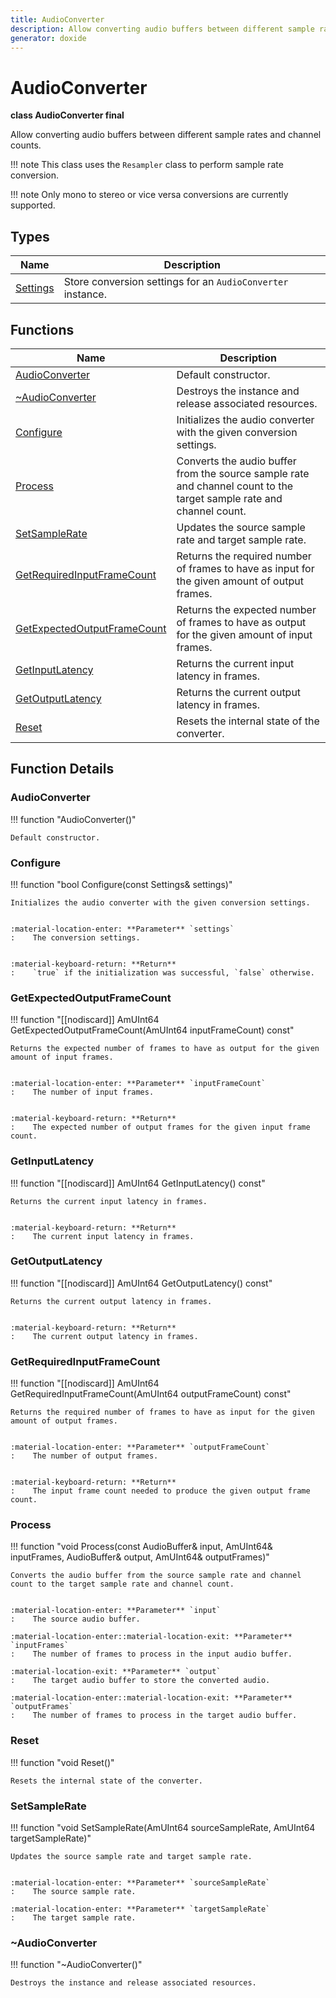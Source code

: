 ```yaml
---
title: AudioConverter
description: Allow converting audio buffers between different sample rates and channel counts.
generator: doxide
---
```



# AudioConverter

**class AudioConverter final**


Allow converting audio buffers between different sample rates and channel counts.


!!! note
     This class uses the `Resampler` class to perform sample rate conversion.


!!! note
     Only mono to stereo or vice versa conversions are currently supported.


    


## Types

| Name | Description |
| ---- | ----------- |
| [Settings](Settings/index.md) | Store conversion settings for an `AudioConverter` instance.  |

## Functions

| Name | Description |
| ---- | ----------- |
| [AudioConverter](#AudioConverter) | Default constructor.  |
| [~AudioConverter](#_u007eAudioConverter) | Destroys the instance and release associated resources.  |
| [Configure](#Configure) | Initializes the audio converter with the given conversion settings. |
| [Process](#Process) | Converts the audio buffer from the source sample rate and channel count to the target sample rate and channel count. |
| [SetSampleRate](#SetSampleRate) | Updates the source sample rate and target sample rate. |
| [GetRequiredInputFrameCount](#GetRequiredInputFrameCount) | Returns the required number of frames to have as input for the given amount of output frames. |
| [GetExpectedOutputFrameCount](#GetExpectedOutputFrameCount) | Returns the expected number of frames to have as output for the given amount of input frames. |
| [GetInputLatency](#GetInputLatency) | Returns the current input latency in frames. |
| [GetOutputLatency](#GetOutputLatency) | Returns the current output latency in frames. |
| [Reset](#Reset) | Resets the internal state of the converter.  |

## Function Details

### AudioConverter<a name="AudioConverter"></a>
!!! function "AudioConverter()"

    
    Default constructor.
             
    
    
    

### Configure<a name="Configure"></a>
!!! function "bool Configure(const Settings&amp; settings)"

    
    Initializes the audio converter with the given conversion settings.
    
    
    :material-location-enter: **Parameter** `settings`
    :    The conversion settings.
    
    
    :material-keyboard-return: **Return**
    :    `true` if the initialization was successful, `false` otherwise.
            
    

### GetExpectedOutputFrameCount<a name="GetExpectedOutputFrameCount"></a>
!!! function "[[nodiscard]] AmUInt64 GetExpectedOutputFrameCount(AmUInt64 inputFrameCount) const"

    
    Returns the expected number of frames to have as output for the given amount of input frames.
    
    
    :material-location-enter: **Parameter** `inputFrameCount`
    :    The number of input frames.
    
    
    :material-keyboard-return: **Return**
    :    The expected number of output frames for the given input frame count.
            
    

### GetInputLatency<a name="GetInputLatency"></a>
!!! function "[[nodiscard]] AmUInt64 GetInputLatency() const"

    
    Returns the current input latency in frames.
    
    
    :material-keyboard-return: **Return**
    :    The current input latency in frames.
            
    

### GetOutputLatency<a name="GetOutputLatency"></a>
!!! function "[[nodiscard]] AmUInt64 GetOutputLatency() const"

    
    Returns the current output latency in frames.
    
    
    :material-keyboard-return: **Return**
    :    The current output latency in frames.
            
    

### GetRequiredInputFrameCount<a name="GetRequiredInputFrameCount"></a>
!!! function "[[nodiscard]] AmUInt64 GetRequiredInputFrameCount(AmUInt64 outputFrameCount) const"

    
    Returns the required number of frames to have as input for the given amount of output frames.
    
    
    :material-location-enter: **Parameter** `outputFrameCount`
    :    The number of output frames.
    
    
    :material-keyboard-return: **Return**
    :    The input frame count needed to produce the given output frame count.
            
    

### Process<a name="Process"></a>
!!! function "void Process(const AudioBuffer&amp; input, AmUInt64&amp; inputFrames, AudioBuffer&amp; output, AmUInt64&amp; outputFrames)"

    
    Converts the audio buffer from the source sample rate and channel count to the target sample rate and channel count.
    
    
    :material-location-enter: **Parameter** `input`
    :    The source audio buffer.
        
    :material-location-enter::material-location-exit: **Parameter** `inputFrames`
    :    The number of frames to process in the input audio buffer.
        
    :material-location-exit: **Parameter** `output`
    :    The target audio buffer to store the converted audio.
        
    :material-location-enter::material-location-exit: **Parameter** `outputFrames`
    :    The number of frames to process in the target audio buffer.
                
    

### Reset<a name="Reset"></a>
!!! function "void Reset()"

    
    Resets the internal state of the converter.
             
    
    
    

### SetSampleRate<a name="SetSampleRate"></a>
!!! function "void SetSampleRate(AmUInt64 sourceSampleRate, AmUInt64 targetSampleRate)"

    
    Updates the source sample rate and target sample rate.
    
    
    :material-location-enter: **Parameter** `sourceSampleRate`
    :    The source sample rate.
        
    :material-location-enter: **Parameter** `targetSampleRate`
    :    The target sample rate.
                
    

### ~AudioConverter<a name="_u007eAudioConverter"></a>
!!! function "~AudioConverter()"

    
    Destroys the instance and release associated resources.
             
    
    
    

